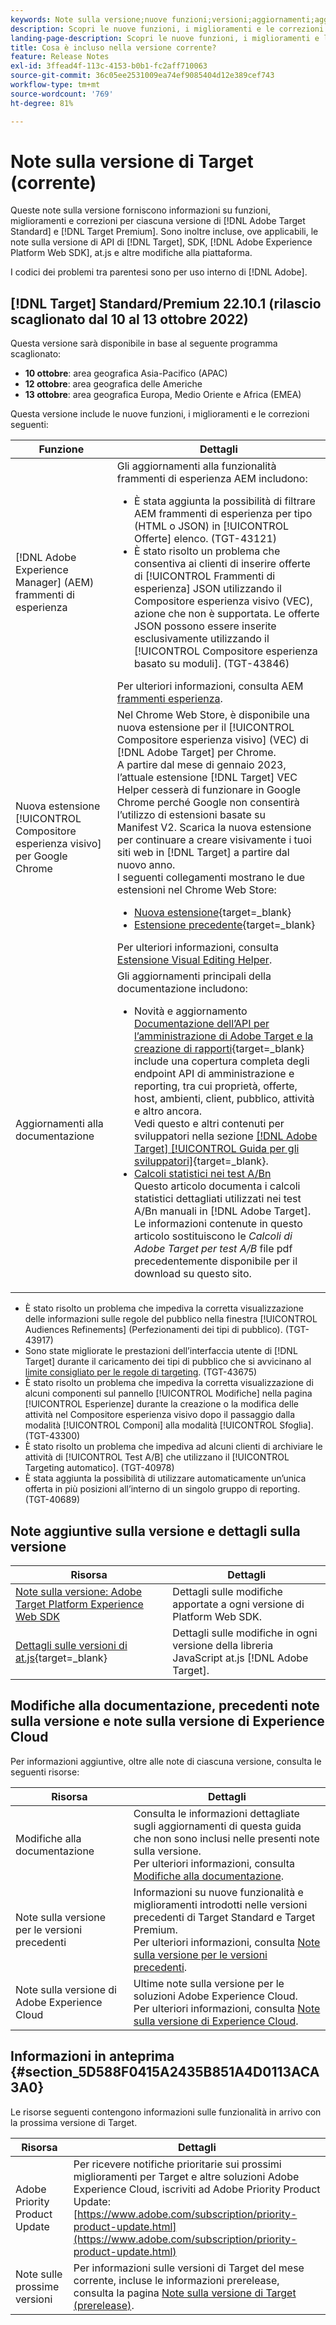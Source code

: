 ```yaml
---
keywords: Note sulla versione;nuove funzioni;versioni;aggiornamenti;aggiornamento;versione;miglioramenti;correzioni;correzioni di bug;aggiornamenti
description: Scopri le nuove funzioni, i miglioramenti e le correzioni inclusi nella versione corrente di  [!DNL Adobe Target], compresi SDK, API e librerie JavaScript.
landing-page-description: Scopri le nuove funzioni, i miglioramenti e le correzioni inclusi nella versione corrente di  [!DNL Adobe Target].
title: Cosa è incluso nella versione corrente?
feature: Release Notes
exl-id: 3ffead4f-113c-4153-b0b1-fc2aff710063
source-git-commit: 36c05ee2531009ea74ef9085404d12e389cef743
workflow-type: tm+mt
source-wordcount: '769'
ht-degree: 81%

---
```


# Note sulla versione di Target (corrente)

Queste note sulla versione forniscono informazioni su funzioni, miglioramenti e correzioni per ciascuna versione di [!DNL Adobe Target Standard] e [!DNL Target Premium]. Sono inoltre incluse, ove applicabili, le note sulla versione di API di [!DNL Target], SDK, [!DNL Adobe Experience Platform Web SDK], at.js e altre modifiche alla piattaforma.

I codici dei problemi tra parentesi sono per uso interno di [!DNL Adobe].

## [!DNL Target] Standard/Premium 22.10.1 (rilascio scaglionato dal 10 al 13 ottobre 2022)

Questa versione sarà disponibile in base al seguente programma scaglionato:

* **10 ottobre**: area geografica Asia-Pacifico (APAC)
* **12 ottobre**: area geografica delle Americhe
* **13 ottobre**: area geografica Europa, Medio Oriente e Africa (EMEA)

Questa versione include le nuove funzioni, i miglioramenti e le correzioni seguenti:

| Funzione | Dettagli |
| --- | --- |
| [!DNL Adobe Experience Manager] (AEM) frammenti di esperienza | Gli aggiornamenti alla funzionalità frammenti di esperienza AEM includono:<ul><li>È stata aggiunta la possibilità di filtrare AEM frammenti di esperienza per tipo (HTML o JSON) in [!UICONTROL Offerte] elenco. (TGT-43121)</li><li>È stato risolto un problema che consentiva ai clienti di inserire offerte di [!UICONTROL Frammenti di esperienza] JSON utilizzando il Compositore esperienza visivo (VEC), azione che non è supportata. Le offerte JSON possono essere inserite esclusivamente utilizzando il [!UICONTROL Compositore esperienza basato su moduli]. (TGT-43846)</li></ul>Per ulteriori informazioni, consulta AEM [frammenti esperienza](/help/main/c-experiences/c-manage-content/aem-experience-fragments.md). |
| Nuova estensione [!UICONTROL Compositore esperienza visivo] per Google Chrome | Nel Chrome Web Store, è disponibile una nuova estensione per il [!UICONTROL Compositore esperienza visivo] (VEC) di [!DNL Adobe Target] per Chrome.<br>A partire dal mese di gennaio 2023, l’attuale estensione [!DNL Target] VEC Helper cesserà di funzionare in Google Chrome perché Google non consentirà l’utilizzo di estensioni basate su Manifest V2. Scarica la nuova estensione per continuare a creare visivamente i tuoi siti web in [!DNL Target] a partire dal nuovo anno.<br>I seguenti collegamenti mostrano le due estensioni nel Chrome Web Store:<ul><li>[Nuova estensione](https://chrome.google.com/webstore/detail/adobe-experience-cloud-vi/kgmjjkfjacffaebgpkpcllakjifppnca){target=_blank}</li><li>[Estensione precedente](https://chrome.google.com/webstore/detail/adobe-target-vec-helper/ggjpideecfnbipkacplkhhaflkdjagak){target=_blank}</li></ul>Per ulteriori informazioni, consulta [Estensione Visual Editing Helper](/help/main/c-experiences/c-visual-experience-composer/r-troubleshoot-composer/visual-editing-helper-extension.md). |
| Aggiornamenti alla documentazione | Gli aggiornamenti principali della documentazione includono:<ul><li>Novità e aggiornamento [Documentazione dell’API per l’amministrazione di Adobe Target e la creazione di rapporti](https://developer.adobe.com/target/administer/admin-api/){target=_blank} include una copertura completa degli endpoint API di amministrazione e reporting, tra cui proprietà, offerte, host, ambienti, client, pubblico, attività e altro ancora.<br>Vedi questo e altri contenuti per sviluppatori nella sezione [[!DNL Adobe Target] [!UICONTROL Guida per gli sviluppatori]](https://developer.adobe.com/target/){target=_blank}.</li><li>[Calcoli statistici nei test A/Bn](/help/main/c-reports/statistical-methodology/statistical-calculations.md)<br>Questo articolo documenta i calcoli statistici dettagliati utilizzati nei test A/Bn manuali in [!DNL Adobe Target].<br>Le informazioni contenute in questo articolo sostituiscono le *Calcoli di Adobe Target per test A/B* file pdf precedentemente disponibile per il download su questo sito.</li></ul> |

* È stato risolto un problema che impediva la corretta visualizzazione delle informazioni sulle regole del pubblico nella finestra [!UICONTROL Audiences Refinements] (Perfezionamenti dei tipi di pubblico). (TGT-43917)
* Sono state migliorate le prestazioni dell’interfaccia utente di [!DNL Target] durante il caricamento dei tipi di pubblico che si avvicinano al [limite consigliato per le regole di targeting](/help/main/r-troubleshooting-target/target-limits.md#targeting-rules). (TGT-43675)
* È stato risolto un problema che impediva la corretta visualizzazione di alcuni componenti sul pannello [!UICONTROL Modifiche] nella pagina [!UICONTROL Esperienze] durante la creazione o la modifica delle attività nel Compositore esperienza visivo dopo il passaggio dalla modalità [!UICONTROL Componi] alla modalità [!UICONTROL Sfoglia]. (TGT-43300)
* È stato risolto un problema che impediva ad alcuni clienti di archiviare le attività di [!UICONTROL Test A/B] che utilizzano il [!UICONTROL Targeting automatico]. (TGT-40978)
* È stata aggiunta la possibilità di utilizzare automaticamente un’unica offerta in più posizioni all’interno di un singolo gruppo di reporting. (TGT-40689)

## Note aggiuntive sulla versione e dettagli sulla versione

| Risorsa | Dettagli |
|--- |--- |
| [Note sulla versione: Adobe Target Platform Experience Web SDK](https://experienceleague.adobe.com/docs/experience-platform/edge/release-notes.html?lang=it) | Dettagli sulle modifiche apportate a ogni versione di Platform Web SDK. |
| [Dettagli sulle versioni di at.js](https://developer.adobe.com/target/implement/client-side/atjs/target-atjs-versions/){target=_blank} | Dettagli sulle modifiche in ogni versione della libreria JavaScript at.js [!DNL Adobe Target]. |

## Modifiche alla documentazione, precedenti note sulla versione e note sulla versione di Experience Cloud

Per informazioni aggiuntive, oltre alle note di ciascuna versione, consulta le seguenti risorse:

| Risorsa | Dettagli |
|--- |--- |
| Modifiche alla documentazione | Consulta le informazioni dettagliate sugli aggiornamenti di questa guida che non sono inclusi nelle presenti note sulla versione.<br>Per ulteriori informazioni, consulta [Modifiche alla documentazione](/help/main/r-release-notes/doc-change.md#reference_366123CF00994BACBBF9BBDF2C4D840C). |
| Note sulla versione per le versioni precedenti | Informazioni su nuove funzionalità e miglioramenti introdotti nelle versioni precedenti di Target Standard e Target Premium.<br>Per ulteriori informazioni, consulta [Note sulla versione per le versioni precedenti](/help/main/r-release-notes/release-notes-for-previous-releases.md). |
| Note sulla versione di Adobe Experience Cloud | Ultime note sulla versione per le soluzioni Adobe Experience Cloud.<br>Per ulteriori informazioni, consulta [Note sulla versione di Experience Cloud](https://experienceleague.adobe.com/docs/release-notes/experience-cloud/current.html?lang=it). |

## Informazioni in anteprima {#section_5D588F0415A2435B851A4D0113ACA3A0}

Le risorse seguenti contengono informazioni sulle funzionalità in arrivo con la prossima versione di Target.

| Risorsa | Dettagli |
|--- |--- |
| Adobe Priority Product Update | Per ricevere notifiche prioritarie sui prossimi miglioramenti per Target e altre soluzioni Adobe Experience Cloud, iscriviti ad Adobe Priority Product Update:<br>[https://www.adobe.com/subscription/priority-product-update.html](https://www.adobe.com/subscription/priority-product-update.html) |
| Note sulle prossime versioni | Per informazioni sulle versioni di Target del mese corrente, incluse le informazioni prerelease, consulta la pagina [Note sulla versione di Target (prerelease)](/help/main/r-release-notes/target-release-notes.md). |
